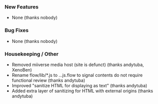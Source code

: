 ### New Features

- None (thanks nobody)

### Bug Fixes

- None (thanks nobody)

### Housekeeping / Other

- Removed miiverse media host (site is defunct) (thanks andytuba, XenoBen)
- Rename flow/lib/*.js to ...js.flow to signal contents do not require functional review (thanks andytuba)
- Improved "sanitize HTML for displaying as text" (thanks andytuba)
- Added extra layer of sanitizing for HTML with external origins (thanks andytuba)
